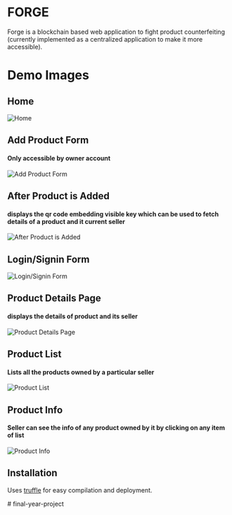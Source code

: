 # FORGE
Forge is a blockchain based web application to fight product counterfeiting (currently implemented as a centralized application to make it more accessible).

# Demo Images

## Home

![Home](/images/home.png)

## Add Product Form 
#### Only accessible by owner account

![Add Product Form](/images/addProduct.png)

## After Product is Added
#### displays the qr code embedding visible key which can be used to fetch details of a product and it current seller 

![After Product is Added](/images/afterProductAdd.png)

## Login/Signin Form

![Login/Signin Form](/images/login.png)


## Product Details Page
#### displays the details of product and its seller

![Product Details Page](/images/productInfo.png)


## Product List 
#### Lists all the products owned by a particular seller

![Product List](/images/productList.jpeg)


## Product Info
#### Seller can see the info of any product owned by it by clicking on any item of list 

![Product Info](/images/productDetailsList.png)


## Installation

Uses [truffle](https://www.trufflesuite.com/) for easy compilation and deployment.

#   f i n a l - y e a r - p r o j e c t  
 